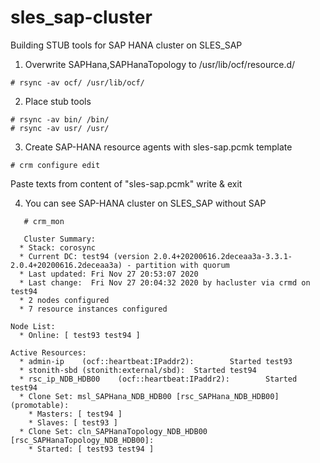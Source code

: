 # sles_sap-cluster
Building STUB tools for SAP HANA cluster on SLES_SAP

1. Overwrite SAPHana,SAPHanaTopology to /usr/lib/ocf/resource.d/
```
# rsync -av ocf/ /usr/lib/ocf/
```
2. Place stub tools
```
# rsync -av bin/ /bin/
# rsync -av usr/ /usr/
```
3. Create SAP-HANA resource agents with sles-sap.pcmk template
```
# crm configure edit
```
Paste texts from content of "sles-sap.pcmk"
   write & exit

4. You can see SAP-HANA cluster on SLES_SAP without SAP

```
   # crm_mon
   
   Cluster Summary:
  * Stack: corosync
  * Current DC: test94 (version 2.0.4+20200616.2deceaa3a-3.3.1-2.0.4+20200616.2deceaa3a) - partition with quorum
  * Last updated: Fri Nov 27 20:53:07 2020
  * Last change:  Fri Nov 27 20:04:32 2020 by hacluster via crmd on test94
  * 2 nodes configured
  * 7 resource instances configured

Node List:
  * Online: [ test93 test94 ]

Active Resources:
  * admin-ip    (ocf::heartbeat:IPaddr2):        Started test93
  * stonith-sbd (stonith:external/sbd):  Started test94
  * rsc_ip_NDB_HDB00    (ocf::heartbeat:IPaddr2):        Started test94
  * Clone Set: msl_SAPHana_NDB_HDB00 [rsc_SAPHana_NDB_HDB00] (promotable):
    * Masters: [ test94 ]
    * Slaves: [ test93 ]
  * Clone Set: cln_SAPHanaTopology_NDB_HDB00 [rsc_SAPHanaTopology_NDB_HDB00]:
    * Started: [ test93 test94 ]
```
